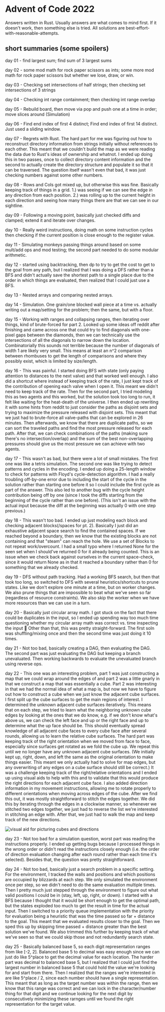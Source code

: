 # Advent of Code 2022

Answers written in Rust. Usually answers are what comes
to mind first. If it doesn't work, then something else is tried.
All solutions are best-effort-with-reasonable-attempts.

## short summaries (some spoilers)
day 01 - find largest sum; find sum of 3 largest sums

day 02 - some mod math for rock paper scissors as ints; some more mod math for rock paper scissors but whether we lose, draw, or win.

day 03 - Checking set intersections of half strings; then checking set intersections of 3 strings

day 04 - Checking int range containment; then checking int range overlap

day 05 - Rebuild board, then move via pop and push one at a time in order; move slices around (Simulation)

day 06 - Find end index of first 4 distinct; Find end index of first 14 distinct. Just used a sliding window.

day 07 - Regrets with Rust. The hard part for me was figuring out how to reconstruct directory information from strings initially without references to each other. This meant that we couldn't build the map as we were reading the data due to Rust's ideas of ownership and whatnot. I ended up doing this in two passes, once to collect directory content information and the second to actually create the directory structure and populate it so that it can be traversed. The question itself wasn't even that bad, it was just checking numbers against some other numbers.

day 08 - Rows and Cols got mixed up, but otherwise this was fine. Basically keeping track of things in a grid. 1.) was seeing if we can see the edge in any direction from each position. 2.) was rolling up to the current height in each direction and seeing how many things there are that we can see in our sightline.

day 09 - Following a moving point, basically just checked diffs and clamped; extend it and iterate over changes.

day 10 - Really weird instructions, doing math on some instruction cycles then checking if the current position is close enough to the register value.

day 11 - Simulating monkeys passing things around based on some mult/add ops and mod testing; the second part needed to do some modular arithmetic.

day 12 - started using backtracking, then dp to try to get the cost to get to the goal from any path, but I realized that I was doing a DFS rather than a BFS and didn't actually save the shortest path to a single place due to the order in which things are evaluated, then realized that I could just use a BFS.

day 13 - Nested arrays and comparing nested arrays.

day 14 - Simulation. One grain/one blocked wall piece at a time vs. actually writing out a map/setting for the problem; then the same, but with a floor.

day 15 - Working with ranges and collapsing ranges, then iterating over things, kind of brute-forced for part 2. Looked up some ideas off reddit after finishing and came across one that could try to find diagonals with one-pixel gaps between the diamonds, then we can technically use the intersections of all the diagonals to narrow down the location. Combinatorially this sounds not terrible because the number of diagonals of width 1 are likely very small. This means at least an n^2 comparison between rhombuses to get the length of comparisons and where they possibly exist, which is limited by size/length. 

day 16 - This was painful. I started doing BFS with state (only paying attention to distances to the next valve) and that worked well enough. I also did a shortcut where instead of keeping track of the rate, I just kept track of the contribution of opening each valve when I open it. This meant we didn't need to keep track of the rate. Then for the second part, I tried modeling this as two agents and this worked, but the solution took too long to run, it felt like waiting for the heat-death of the universe. I then ended up rewriting it with some hints from reddit to just consider the paths as disjoint sets and trying to maximize the pressure released with disjoint sets. This meant that we just had to brute-force all valve-paths that can be explored in 26 minutes. Then afterwards, we know that there are duplicate paths, so we can sort the traveled paths and find the most pressure released for each path. After that, we can check combinations of the paths (making sure there's no intersection/overlap) and the sum of the best non-overlapping pressures should give us the most pressure we can achieve with two agents. 

day 17 - This wasn't as bad, but there were a lot of small mistakes. The first one was like a tetris simulation. The second one was like trying to detect patterns and cycles in the encoding. I ended up doing a 25-length window to check for patterns with Floyd's cycle-detection algorithm. I had a really troubling off-by-one error due to including the start of the cycle in the solution rather than starting one before it so I could include the first cycle as part of the answer. This also led to another bug with the cycle height contribution being off by one (since I took the diffs starting from the beginning of the cycle rather than one before). (This isn't an issue with the actual input because the diff at the beginning was actually 0 with one step previous.)

day 18 - This wasn't too bad. I ended up just modeling each block and checking adjacent blocks(/spaces for pt. 2). Basically I just did an exhaustive adjacent space search to find the contained spaces. If we reached beyond a boundary, then we know that the existing blocks are not containing and that "steam" can reach the hole. We use a set of Blocks to not repeat work/overcount. I had a small typo where I returned None for the seen set when I should've returned 0 for it already being counted. This is an issue when we check back against ourselves in the current space-check, since it would return None as in that it reached a boundary rather than 0 for something that we already checked.

day 19 - DFS without path tracking. Had a working BFS search, but then that took too long, so switched to DFS with several heuristics/shortcuts to prune states. Like we don't explore one minute at a time, but on worker changes. We also prune things that are impossible to beat what we've seen so far (regardless of resource constraints). We also skip the worker when we have more resources than we can use in a turn. 

day 20 - Basically just circular array math. I got stuck on the fact that there could be duplicates in the input, so I ended up spending way too much time questioning whether my circular array math was correct vs. time inspecting the input :facepalm: Other than that, this was pretty straight-forward. The first soln was shuffling/mixing once and then the second time was just doing it 10 times.

day 21 - Not too bad, basically creating a DAG, then evaluating the DAG. The second part was just evaluating the DAG but keeping a branch unevaluated. Then working backwards to evaluate the unevaluated branch using reverse ops.

day 22 - This one was an interesting problem, part 1 was just constructing a map that we could wrap around the edges of and part 2 was a little gnarly in that we construct a map that was essentially a cube. Part 2 was interesting in that we had the normal idea of what a map is, but now we have to figure out how to construct a cube when we just know the adjacent cube surfaces. I first split up the cube surfaces to get the main regions of interest. I determined the unknown adjacent cube surfaces iteratively. This means that on each step, we tried to learn what the neighboring unknown cube edges by looking at the ones that we do know, e.g. if we don't know what's above us, we can check the left face and up or the right face and up to determine what the up face should be. This should eventually spread knowledge of all adjacent cube faces to every cube face after several rounds, allowing us to learn the relative cube surfaces. The hard part was keeping track of the right orientation when we moved from face to face, especially since surfaces get rotated as we fold the cube up. We repeat this until we no longer have any unknown adjacent cube surfaces. (We initially kept up, right, down, and left the same as the original orientation to make things easier. This meant we only actually had to solve for map edges, but any overwriting of any edges on a cube surface should still be correct.) It was a challenge keeping track of the right/relative orientations and I ended up using visual aids to help with this and to validate that this would produce the right directions for each adjacent cube face. I also added direction information in my movement instructions, allowing me to rotate properly to different orientations when moving across edges of the cube. After we find this out, it was mostly straightforward to stitch the edges together. We did this by iterating through the edges in a clockwise manner, so whenever we stitched two edges together, we just had to reverse the list we're interested in stitching an edge with. After that, we just had to walk the map and keep track of the new directions.

![visual aid for picturing cubes and directions](./day22/cubes.jpg)

day 23 - Not too bad for a simulation question, worst part was reading the instructions properly. I ended up getting bugs because I processed things in the wrong order or didn't read the instructions closely enough (i.e. the order of direction evaluation changing after each round rather than each time it's selected). Besides that, the question was pretty straightforward. 

day 24 - Not too bad, basically just a search problem in a specific setting. For the environment, I tracked the walls and positions and which positions are occupied by blizzards at each step. We only simulated the environment once per step, so we didn't need to do the same evaluation multiple times. Then I pretty much just stepped through the environment to figure out what valid positions I could be in (stay, left, up, right, or down). I started with a BFS because I thought that it would be short enough to get the optimal path, but the states exploded too much to get the result in time for the actual input. Then I switched to a priority queue implementation with the priority for evaluation being a heuristic that was the time passed so far + distance to the goal. This meant that we evaluated results closer to the goal. Then we sped this up by skipping time passed + distance greater than the best solution we've found. We also trimmed this further by keeping track of what we've seen so that we could skip those and not redundantly search state.

day 25 - Basically balanced base 5, so each digit representation ranges from like [-2, 2]. Balanced base 5 to decimal was easy enough since we can just do like 5^place to get the decimal value for each location. The harder part was decimal to balanced base 5, but I realized that I could just find the largest number in balanced base 5 that could hold the value we're looking for and start from there. Then I realized that the ranges we're interested in are like 5^place / 2, since each number should have a single representation. This meant that as long as the target number was within the range, then we know that this range was correct and we can lock in the character/number thing for that digit and we continue looking for the next digit by consecutively minimizing these rarnges until we found the right representation for the target value.
